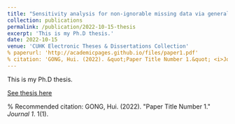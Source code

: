 ```yaml
---
title: "Sensitivity analysis for non-ignorable missing data via generalized estimating equation"
collection: publications
permalink: /publication/2022-10-15-thesis
excerpt: 'This is my Ph.D thesis.'
date: 2022-10-15
venue: 'CUHK Electronic Theses & Dissertations Collection'
% paperurl: 'http://academicpages.github.io/files/paper1.pdf'
% citation: 'GONG, Hui. (2022). &quot;Paper Title Number 1.&quot; <i>Journal 1</i>. 1(1).'
---
```

This is my Ph.D thesis.

[See thesis here]([http://academicpages.github.io/files/paper1.pdf](https://repository.lib.cuhk.edu.hk/en/item/cuhk-3220286?solr_nav%5Bid%5D=6ee335839ef6dc4cc066&solr_nav%5Bpage%5D=0&solr_nav%5Boffset%5D=3)https://repository.lib.cuhk.edu.hk/en/item/cuhk-3220286?solr_nav%5Bid%5D=6ee335839ef6dc4cc066&solr_nav%5Bpage%5D=0&solr_nav%5Boffset%5D=3)

% Recommended citation: GONG, Hui. (2022). "Paper Title Number 1." <i>Journal 1</i>. 1(1).
